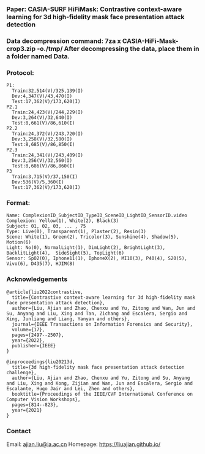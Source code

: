 
### Paper: CASIA-SURF HiFiMask: Contrastive context-aware learning for 3d high-fidelity mask face presentation attack detection

### Data decompression command: 7za x CASIA-HiFi-Mask-crop3.zip -o./tmp/  After decompressing the data, place them in a folder named Data.

### Protocol:
```
P1:
  Train:32,514(V)/325,139(I)
  Dev:4,347(V)/43,470(I)
  Test:17,362(V)/173,620(I)
P2.1
  Train:24,423(V)/244,229(I)
  Dev:3,264(V)/32,640(I)
  Test:8,661(V)/86,610(I)
P2.2
  Train:24,372(V)/243,720(I)
  Dev:3,258(V)/32,580(I)
  Test:8,685(V)/86,850(I)
P2.3
  Train:24,341(V)/243,409(I)
  Dev:3,256(V)/32,560(I)
  Test:8,686(V)/86,860(I)
P3
  Train:3,715(V)/37,150(I)
  Dev:536(V)/5,360(I)
  Test:17,362(V)/173,620(I)
```

### Format:
```
Name: ComplexionID_SubjectID_TypeID_SceneID_LightID_SensorID.video
Complexion: Yellow(1), White(2), Black(3)
Subject: 01, 02, 03, ... , 75
Type: Live(0), Transparent(1), Plaster(2), Resin(3)
Scene: White(1), Green(2), Tricolor(3), Sunshine(4), Shadow(5), Motion(6)
Light: No(0), NormalLight(1), DimLight(2), BrightLight(3), BacklitLight(4),  SideSight(5), TopLight(6)
Sensor: SpO2(0), Iphone11(1), IphoneX(2), MI10(3), P40(4), S20(5), Vivo(6), D435(7), HJIM(8)
```

### Acknowledgements
```
@article{liu2022contrastive,
  title={Contrastive context-aware learning for 3d high-fidelity mask face presentation attack detection},
  author={Liu, Ajian and Zhao, Chenxu and Yu, Zitong and Wan, Jun and Su, Anyang and Liu, Xing and Tan, Zichang and Escalera, Sergio and Xing, Junliang and Liang, Yanyan and others},
  journal={IEEE Transactions on Information Forensics and Security},
  volume={17},
  pages={2497--2507},
  year={2022},
  publisher={IEEE}
}

@inproceedings{liu20213d,
  title={3d high-fidelity mask face presentation attack detection challenge},
  author={Liu, Ajian and Zhao, Chenxu and Yu, Zitong and Su, Anyang and Liu, Xing and Kong, Zijian and Wan, Jun and Escalera, Sergio and Escalante, Hugo Jair and Lei, Zhen and others},
  booktitle={Proceedings of the IEEE/CVF International Conference on Computer Vision Workshops},
  pages={814--823},
  year={2021}
}
```

### Contact
Email: ajian.liu@ia.ac.cn
Homepage: https://liuajian.github.io/

